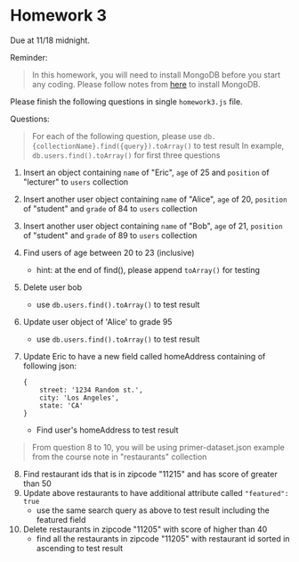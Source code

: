 # Homework 3

Due at 11/18 midnight.

Reminder:

> In this homework, you will need to install MongoDB before you start any coding.
> Please follow notes from [here](../notes/introduction-nosql.md) to install MongoDB.

Please finish the following questions in single `homework3.js` file.

Questions:

> For each of the following question, please use `db.{collectionName}.find({query}).toArray()` to test result
> In example, `db.users.find().toArray()` for first three questions

1. Insert an object containing `name` of "Eric", `age` of 25 and `position` of "lecturer" to `users` collection
2. Insert another user object containing `name` of "Alice", `age` of 20, `position` of "student" and `grade` of 84 to `users` collection
3. Insert another user object containing `name` of "Bob", `age` of 21, `position` of "student" and `grade` of 89 to `users` collection
4. Find users of age between 20 to 23 (inclusive)
    * hint: at the end of find(), please append `toArray()` for testing
5. Delete user bob
    * use `db.users.find().toArray()` to test result
6. Update user object of 'Alice' to grade 95
    * use `db.users.find().toArray()` to test result
7. Update Eric to have a new field called homeAddress containing of following json:

    ```
    {
        street: '1234 Random st.',
        city: 'Los Angeles',
        state: 'CA'
    }
    ```

    * Find user's homeAddress to test result

> From question 8 to 10, you will be using primer-dataset.json example from the course note in "restaurants" collection

8. Find restaurant ids that is in zipcode "11215" and has score of greater than 50
9. Update above restaurants to have additional attribute called `"featured": true`
    * use the same search query as above to test result including the featured field
10. Delete restaurants in zipcode "11205" with score of higher than 40
    * find all the restaurants in zipcode "11205" with restaurant id sorted in ascending to test result
